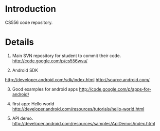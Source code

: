 # Introduction #
CS556 code repository.

# Details #

1. Main SVN repository for student to commit their code.
http://code.google.com/p/cs556wvu/

2. Android SDK

http://developer.android.com/sdk/index.html
http://source.android.com/

3. Good examples for android apps
http://code.google.com/p/apps-for-android/

4. first app: Hello world
http://developer.android.com/resources/tutorials/hello-world.html

5. API demo.
http://developer.android.com/resources/samples/ApiDemos/index.html